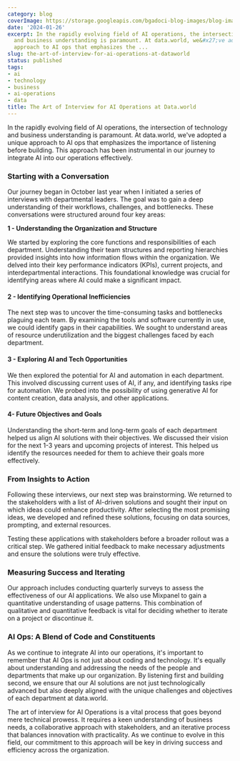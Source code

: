 ```yaml
---
category: blog
coverImage: https://storage.googleapis.com/bgadoci-blog-images/blog-images/images/blog-images/blog-post-images/interview-owl2.png
date: '2024-01-26'
excerpt: In the rapidly evolving field of AI operations, the intersection of technology
  and business understanding is paramount. At data.world, we&#x27;ve adopted a unique
  approach to AI ops that emphasizes the ...
slug: the-art-of-interview-for-ai-operations-at-dataworld
status: published
tags:
- ai
- technology
- business
- ai-operations
- data
title: The Art of Interview for AI Operations at Data.world
---
```


In the rapidly evolving field of AI operations, the intersection of technology and business understanding is paramount. At data.world, we've adopted a unique approach to AI ops that emphasizes the importance of listening before building. This approach has been instrumental in our journey to integrate AI into our operations effectively.

### **Starting with a Conversation**

Our journey began in October last year when I initiated a series of interviews with departmental leaders. The goal was to gain a deep understanding of their workflows, challenges, and bottlenecks. These conversations were structured around four key areas:

**1 - Understanding the Organization and Structure**

We started by exploring the core functions and responsibilities of each department. Understanding their team structures and reporting hierarchies provided insights into how information flows within the organization. We delved into their key performance indicators (KPIs), current projects, and interdepartmental interactions. This foundational knowledge was crucial for identifying areas where AI could make a significant impact.

#### **2 - Identifying Operational Inefficiencies**

The next step was to uncover the time-consuming tasks and bottlenecks plaguing each team. By examining the tools and software currently in use, we could identify gaps in their capabilities. We sought to understand areas of resource underutilization and the biggest challenges faced by each department.

#### **3 - Exploring AI and Tech Opportunities**

We then explored the potential for AI and automation in each department. This involved discussing current uses of AI, if any, and identifying tasks ripe for automation. We probed into the possibility of using generative AI for content creation, data analysis, and other applications. 

#### **4- Future Objectives and Goals**

Understanding the short-term and long-term goals of each department helped us align AI solutions with their objectives. We discussed their vision for the next 1-3 years and upcoming projects of interest. This helped us identify the resources needed for them to achieve their goals more effectively.

### **From Insights to Action**

Following these interviews, our next step was brainstorming. We returned to the stakeholders with a list of AI-driven solutions and sought their input on which ideas could enhance productivity. After selecting the most promising ideas, we developed and refined these solutions, focusing on data sources, prompting, and external resources.

Testing these applications with stakeholders before a broader rollout was a critical step. We gathered initial feedback to make necessary adjustments and ensure the solutions were truly effective.

### **Measuring Success and Iterating**

Our approach includes conducting quarterly surveys to assess the effectiveness of our AI applications. We also use Mixpanel to gain a quantitative understanding of usage patterns. This combination of qualitative and quantitative feedback is vital for deciding whether to iterate on a project or discontinue it.

### **AI Ops: A Blend of Code and Constituents**

As we continue to integrate AI into our operations, it's important to remember that AI Ops is not just about coding and technology. It's equally about understanding and addressing the needs of the people and departments that make up our organization. By listening first and building second, we ensure that our AI solutions are not just technologically advanced but also deeply aligned with the unique challenges and objectives of each department at data.world.

The art of interview for AI Operations is a vital process that goes beyond mere technical prowess. It requires a keen understanding of business needs, a collaborative approach with stakeholders, and an iterative process that balances innovation with practicality. As we continue to evolve in this field, our commitment to this approach will be key in driving success and efficiency across the organization.